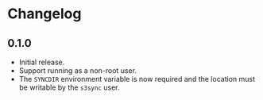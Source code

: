 # Changelog

## 0.1.0

* Initial release.
* Support running as a non-root user.
* The `SYNCDIR` environment variable is now required and the location must be writable by the `s3sync` user.
